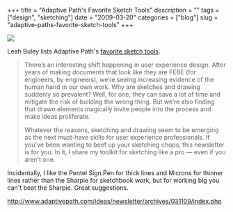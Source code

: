 +++
title = "Adaptive Path's Favorite Sketch Tools"
description = ""
tags = ["design", "sketching"]
date = "2009-03-20"
categories = ["blog"]
slug = "adaptive-paths-favorite-sketch-tools"
+++



  <div class="notebook-screenshot"><a href="http://www.adaptivepath.com/ideas/newsletter/archives/031109/index.php"><img src="//media.konigi.com/notebook/ap-sketch-tools-1.jpg" class="notebook-image" /></a></div><p>Leah Buley lists Adaptive Path's <a href="http://www.adaptivepath.com/ideas/newsletter/archives/031109/index.php">favorite sketch tools</a>.  </p>
<blockquote><p>There’s an interesting shift happening in user experience design. After years of making documents that look like they are FEBE (for engineers, by engineers), we’re seeing increasing evidence of the human hand in our own work. Why are sketches and drawing suddenly so prevalent? Well, for one, they can save a lot of time and mitigate the risk of building the wrong thing. But we’re also finding that drawn elements magically invite people into the process and make ideas proliferate. </p>
<p>Whatever the reasons, sketching and drawing seem to be emerging as the next must-have skills for user experience professionals. If you’ve been wanting to beef up your sketching chops, this newsletter is for you. In it, I share my toolkit for sketching like a pro — even if you aren’t one. </p></blockquote>
<p>Incidentally, I like the Pentel Sign Pen for thick lines and Microns for thinner lines rather than the Sharpie for sketchbook work, but for working big you can't beat the Sharpie. Great suggestions. </p>
    
  <a href="http://www.adaptivepath.com/ideas/newsletter/archives/031109/index.php">http://www.adaptivepath.com/ideas/newsletter/archives/031109/index.php</a>

